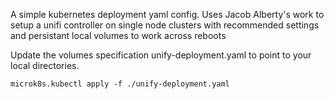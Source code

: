 A simple kubernetes deployment yaml config. Uses Jacob Alberty's work  to setup a unifi controller on single node clusters with recommended settings and persistant local volumes to work across reboots

Update the volumes specification unify-deployment.yaml to point to your local directories.

```
microk8s.kubectl apply -f ./unify-deployment.yaml 
```

